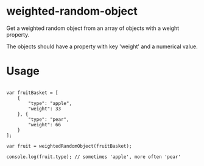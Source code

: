 # weighted-random-object
Get a weighted random object from an array of objects with a weight property.

The objects should have a property with key 'weight' and a numerical value.

# Usage
```var weightedRandomObject = require("weighted-random-object");

var fruitBasket = [
    {
        "type": "apple",
        "weight": 33
    }, {
        "type": "pear",
        "weight": 66
    }
];

var fruit = weightedRandomObject(fruitBasket);

console.log(fruit.type); // sometimes 'apple', more often 'pear'
```
